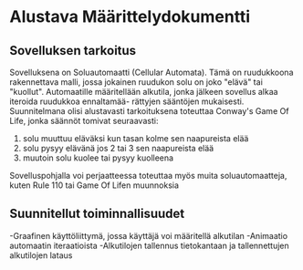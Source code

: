 # Alustava Määrittelydokumentti
## Sovelluksen tarkoitus
Sovelluksena on Soluautomaatti (Cellular Automata). Tämä on ruudukkoona rakennettava
malli, jossa jokainen ruudukon solu on joko "elävä" tai "kuollut". Automaatille
määritellään alkutila, jonka jälkeen sovellus alkaa iteroida ruudukkoa ennaltamää-
rättyjen sääntöjen mukaisesti.
Suunnitelmana olisi alustavasti tarkoituksena toteuttaa Conway's Game Of Life, jonka
säännöt tomivat seuraavasti:
1. solu muuttuu eläväksi kun tasan kolme sen naapureista elää
2. solu pysyy elävänä jos 2 tai 3 sen naapureista elää
3. muutoin solu kuolee tai pysyy kuolleena

Sovelluspohjalla voi perjaatteessa toteuttaa myös muita soluautomaatteja, kuten Rule 110
tai Game Of Lifen muunnoksia 

## Suunnitellut toiminnallisuudet
-Graafinen käyttöliittymä, jossa käyttäjä voi määritellä alkutilan
-Animaatio automaatin iteraatioista
-Alkutilojen tallennus tietokantaan ja tallennettujen alkutilojen lataus

